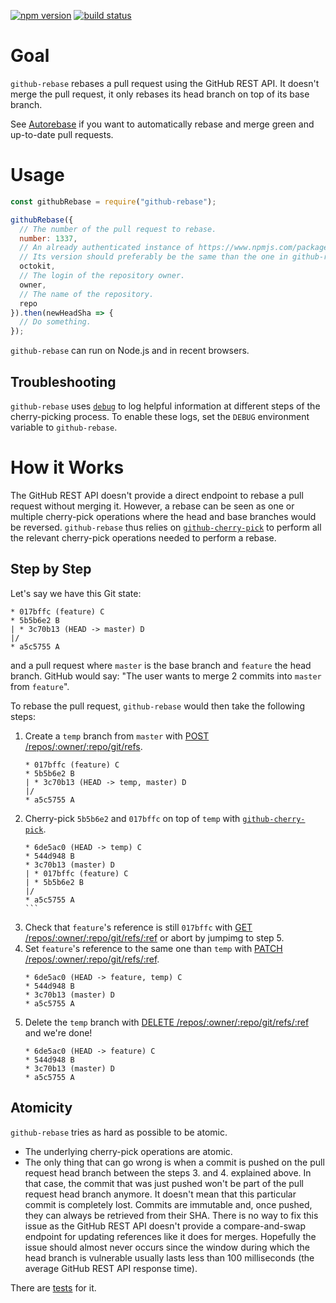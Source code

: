 [![npm version](https://img.shields.io/npm/v/github-rebase.svg)](https://npmjs.org/package/github-rebase)
[![build status](https://img.shields.io/circleci/project/github/tibdex/github-rebase.svg)](https://circleci.com/gh/tibdex/github-rebase)

# Goal

`github-rebase` rebases a pull request using the GitHub REST API. It doesn't merge the pull request, it only rebases its head branch on top of its base branch.

See [Autorebase](https://github.com/tibdex/autorebase) if you want to automatically rebase and merge green and up-to-date pull requests.

# Usage

```javascript
const githubRebase = require("github-rebase");

githubRebase({
  // The number of the pull request to rebase.
  number: 1337,
  // An already authenticated instance of https://www.npmjs.com/package/@octokit/rest.
  // Its version should preferably be the same than the one in github-rebase's package.json.
  octokit,
  // The login of the repository owner.
  owner,
  // The name of the repository.
  repo
}).then(newHeadSha => {
  // Do something.
});
```

`github-rebase` can run on Node.js and in recent browsers.

## Troubleshooting

`github-rebase` uses [`debug`](https://www.npmjs.com/package/debug) to log helpful information at different steps of the cherry-picking process. To enable these logs, set the `DEBUG` environment variable to `github-rebase`.

# How it Works

The GitHub REST API doesn't provide a direct endpoint to rebase a pull request without merging it.
However, a rebase can be seen as one or multiple cherry-pick operations where the head and base branches would be reversed.
`github-rebase` thus relies on [`github-cherry-pick`](https://www.npmjs.com/package/github-cherry-pick) to perform all the relevant cherry-pick operations needed to perform a rebase.

## Step by Step

Let's say we have this Git state:

<!--
touch A.txt B.txt C.txt D.txt
git init
git add A.txt
git commit --message A
git checkout -b feature
git add B.txt
git commit --message B
git add C.txt
git commit --message C
git checkout master
git add D.txt
git commit --message D
-->

```
* 017bffc (feature) C
* 5b5b6e2 B
| * 3c70b13 (HEAD -> master) D
|/
* a5c5755 A
```

and a pull request where `master` is the base branch and `feature` the head branch. GitHub would say: "The user wants to merge 2 commits into `master` from `feature`".

To rebase the pull request, `github-rebase` would then take the following steps:

1.  Create a `temp` branch from `master` with [POST /repos/:owner/:repo/git/refs](https://developer.github.com/v3/git/refs/#create-a-reference).
    <!--
    git checkout -b temp
    -->
    ```
    * 017bffc (feature) C
    * 5b5b6e2 B
    | * 3c70b13 (HEAD -> temp, master) D
    |/
    * a5c5755 A
    ```
2.  Cherry-pick `5b5b6e2` and `017bffc` on top of `temp` with [`github-cherry-pick`](https://www.npmjs.com/package/github-cherry-pick).
    <!--
    git cherry-pick 5b5b6e2 017bffc
    -->
    ````
    * 6de5ac0 (HEAD -> temp) C
    * 544d948 B
    * 3c70b13 (master) D
    | * 017bffc (feature) C
    | * 5b5b6e2 B
    |/
    * a5c5755 A
    ```
    ````
3.  Check that `feature`'s reference is still `017bffc` with [GET /repos/:owner/:repo/git/refs/:ref](https://developer.github.com/v3/git/refs/#get-a-reference) or abort by jumpimg to step 5.
4.  Set `feature`'s reference to the same one than `temp` with [PATCH /repos/:owner/:repo/git/refs/:ref](https://developer.github.com/v3/git/refs/#update-a-reference).
    <!-- no corresponding Git CLI operation -->
    ```
    * 6de5ac0 (HEAD -> feature, temp) C
    * 544d948 B
    * 3c70b13 (master) D
    * a5c5755 A
    ```
5.  Delete the `temp` branch with [DELETE /repos/:owner/:repo/git/refs/:ref](https://developer.github.com/v3/git/refs/#delete-a-reference) and we're done!
      <!--
      git branch --delete temp
      -->
    ```
    * 6de5ac0 (HEAD -> feature) C
    * 544d948 B
    * 3c70b13 (master) D
    * a5c5755 A
    ```

## Atomicity

`github-rebase` tries as hard as possible to be atomic.

- The underlying cherry-pick operations are atomic.
- The only thing that can go wrong is when a commit is pushed on the pull request head branch between the steps 3. and 4. explained above.
  In that case, the commit that was just pushed won't be part of the pull request head branch anymore.
  It doesn't mean that this particular commit is completely lost.
  Commits are immutable and, once pushed, they can always be retrieved from their SHA.
  There is no way to fix this issue as the GitHub REST API doesn't provide a compare-and-swap endpoint for updating references like it does for merges.
  Hopefully the issue should almost never occurs since the window during which the head branch is vulnerable usually lasts less than 100 milliseconds (the average GitHub REST API response time).

There are [tests](tests/index.test.js) for it.
